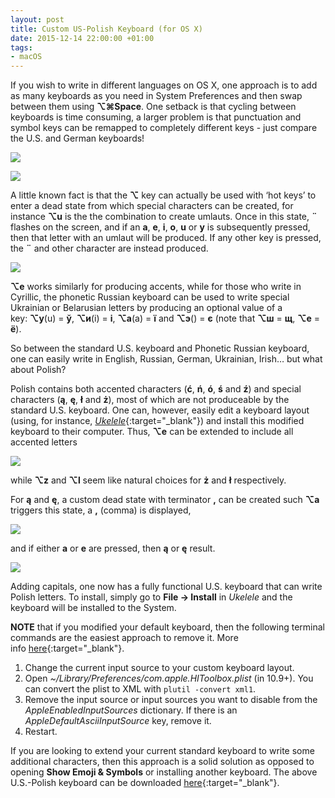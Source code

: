 ```yaml
---
layout: post
title: Custom US-Polish Keyboard (for OS X)
date: 2015-12-14 22:00:00 +01:00
tags:
- macOS
---
```

If you wish to write in different languages on OS X, one approach is to add as many keyboards as you need in System Preferences and then swap between them using **⌥⌘Space**. One setback is that cycling between keyboards is time consuming, a larger problem is that punctuation and symbol keys can be remapped to completely different keys - just compare the U.S. and German keyboards!

![]({{site.url}}/assets/images/posts/2015/15-12-14/01.png)

![]({{site.url}}/assets/images/posts/2015/15-12-14/02.png)

A little known fact is that the **⌥** key can actually be used with ‘hot keys’ to enter a dead state from which special characters can be created, for instance **⌥u** is the the combination to create umlauts. Once in this state, **¨** flashes on the screen, and if an **a**, **e**, **i**, **o**, **u** or **y** is subsequently pressed, then that letter with an umlaut will be produced. If any other key is pressed, the **¨** and other character are instead produced.

![]({{site.url}}/assets/images/posts/2015/15-12-14/03.png)

**⌥e** works similarly for producing accents, while for those who write in Cyrillic, the phonetic Russian keyboard can be used to write special Ukrainian or Belarusian letters by producing an optional value of a key: **⌥у**(u) = **ў**, **⌥и**(i) = **і**, **⌥а**(а) = **ї** and **⌥э**(\) = **є** (note that **⌥ш** = **щ**, **⌥е** = **ё**).

So between the standard U.S. keyboard and Phonetic Russian keyboard, one can easily write in English, Russian, German, Ukrainian, Irish… but what about Polish?

Polish contains both accented characters (**ć**, **ń**, **ó**, **ś** and **ź**) and special characters (**ą**, **ę**, **ł** and **ż**), most of which are not produceable by the standard U.S. keyboard. One can, however, easily edit a keyboard layout (using, for instance, [*Ukelele*](http://scripts.sil.org/cms/scripts/page.php?site_id=nrsi&id=ukelele){:target="_blank"}) and install this modified keyboard to their computer. Thus, **⌥e** can be extended to include all accented letters

![]({{site.url}}/assets/images/posts/2015/15-12-14/04.png)

while **⌥z** and **⌥l** seem like natural choices for **ż** and **ł** respectively.

For **ą** and **ę**, a custom dead state with terminator **,** can be created such **⌥a** triggers this state, a **,** (comma) is displayed,

![]({{site.url}}/assets/images/posts/2015/15-12-14/05.png)

and if either **a** or **e** are pressed, then **ą** or **ę** result.

![]({{site.url}}/assets/images/posts/2015/15-12-14/06.png)

Adding capitals, one now has a fully functional U.S. keyboard that can write Polish letters. To install, simply go to **File -> Install** in *Ukelele* and the keyboard will be installed to the System.

**NOTE** that if you modified your default keyboard, then the following terminal commands are the easiest approach to remove it. More info [here](https://apple.stackexchange.com/questions/44921/how-to-remove-or-disable-a-default-keyboard-layout/60521#60521){:target="_blank"}.
1. Change the current input source to your custom keyboard layout.
2. Open *~/Library/Preferences/com.apple.HIToolbox.plist* (in 10.9+). You can convert the plist to XML with ```plutil -convert xml1```.
3. Remove the input source or input sources you want to disable from the *AppleEnabledInputSources* dictionary. If there is an *AppleDefaultAsciiInputSource* key, remove it.
4. Restart.

If you are looking to extend your current standard keyboard to write some additional characters, then this approach is a solid solution as opposed to opening **Show Emoji & Symbols** or installing another keyboard. The above U.S.-Polish keyboard can be downloaded [here](https://github.com/defuncart/custom-osx-us-polish-keyboard){:target="_blank"}.
